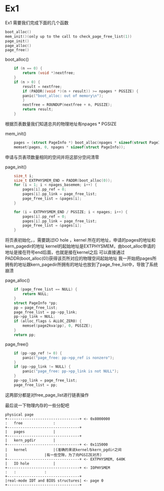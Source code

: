 # Ex1

Ex1 需要我们完成下面的几个函数

```c
boot_alloc()
mem_init()(only up to the call to check_page_free_list(1))
page_init()
page_alloc()
page_free()
```
boot_alloc()
```c
	if (n == 0) {
	    return (void *)nextfree;
	}
	if (n > 0) {
	    result = nextfree;
	    if (PADDR((void *)(n + result)) >= npages * PGSIZE) {
		panic("boot_alloc: out of memory\n");
	    }
	    nextfree = ROUNDUP(nextfree + n, PGSIZE);
	    return result;
	}
```
根据页表数量我们知道总共的物理地址有npages * PGSIZE

mem_init()
```c
	pages = (struct PageInfo *) boot_alloc(npages * sizeof(struct PageInfo));
	memset(pages, 0, npages * sizeof(struct PageInfo));
```
申请与页表项数量相同的空间并将这部分空间清零

page_init()
```c
	size_t i;
	size_t EXTPHYSMEM_END = PADDR(boot_alloc(0));
	for (i = 1; i < npages_basemem; i++) {
	    pages[i].pp_ref = 0;
	    pages[i].pp_link = page_free_list;
	    page_free_list = &pages[i];
	}

	for (i = EXTPHYSMEM_END / PGSIZE; i < npages; i++) {
	    pages[i].pp_ref = 0;
	    pages[i].pp_link = page_free_list;
	    page_free_list = &pages[i];
	}
```
将页表初始化，，需要跳过IO hole ，kernel 所在的地址，申请的pages的地址和kern_pagedir的地址
kernel的起始地址是EXTPHYSMEM，由boot_alloc申请的地址是接在符号end后面，也就是接在kernel之后
可以直接通过PADDR(boot_alloc(0))获得该页所对应的物理空间起始地址
我一开始把pages所拥有的地址跟kern_pagedir所拥有的地址也放到了page_free_list中，导致了系统崩溃

page_alloc()
```c
	if (page_free_list == NULL) {
	    return NULL;
	}
	struct PageInfo *pp;
	pp = page_free_list;
	page_free_list = pp->pp_link;
	pp->pp_link = NULL;
	if (alloc_flags & ALLOC_ZERO) {
	    memset(page2kva(pp), 0, PGSIZE);
	}
	return pp;
```
page_free()
```c
	if (pp->pp_ref != 0) {
	    panic("page_free: pp->pp_ref is nonzero");
	}
	if (pp->pp_link != NULL) {
	    panic("page_free: pp->pp_link is not NULL");
	}
	pp->pp_link = page_free_list;
	page_free_list = pp;
```
这两部分都是对free_page_list进行链表操作


最后说一下物理内存的一些分配吧
```
physical page
+---------------------------------+ <- 0x8000000
:	free			  :
+---------------------------------+
|	pages			  |
+---------------------------------+
|	kern_pgdir		  |
+---------------------------------+ <- 0x115000
|	kernel			  |(准确的来说kernel与kern_pgdir之间
|				  |有一些空隙，为了向PGSIZE对齐)
+---------------------------------+ <- EXTPHYSMEM, 640K
|	IO hole			  |
+---------------------------------+ <- IOPHYSMEM
:	:			  :
+---------------------------------+
|real-mode IDT and BIOS structures| <- page 0
+---------------------------------+
```

